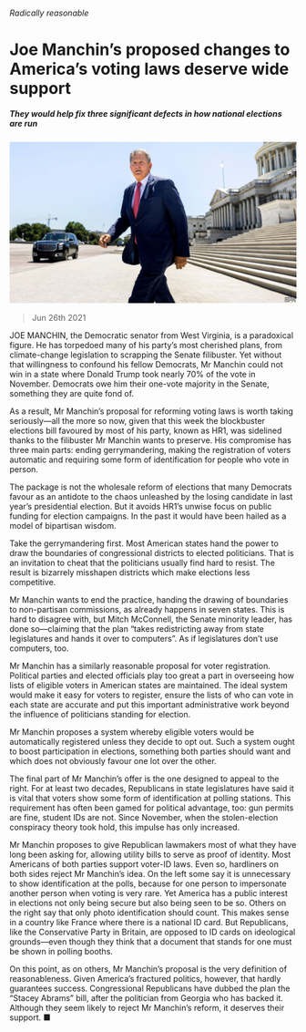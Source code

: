 ###### Radically reasonable

# Joe Manchin’s proposed changes to America’s voting laws deserve wide support 

##### They would help fix three significant defects in how national elections are run 

![image](images/20210626_ldp501.jpg) 

> Jun 26th 2021 

JOE MANCHIN, the Democratic senator from West Virginia, is a paradoxical figure. He has torpedoed many of his party’s most cherished plans, from climate-change legislation to scrapping the Senate filibuster. Yet without that willingness to confound his fellow Democrats, Mr Manchin could not win in a state where Donald Trump took nearly 70% of the vote in November. Democrats owe him their one-vote majority in the Senate, something they are quite fond of.

As a result, Mr Manchin’s proposal for reforming voting laws is worth taking seriously—all the more so now, given that this week the blockbuster elections bill favoured by most of his party, known as HR1, was sidelined thanks to the filibuster Mr Manchin wants to preserve. His compromise has three main parts: ending gerrymandering, making the registration of voters automatic and requiring some form of identification for people who vote in person.


The package is not the wholesale reform of elections that many Democrats favour as an antidote to the chaos unleashed by the losing candidate in last year’s presidential election. But it avoids HR1’s unwise focus on public funding for election campaigns. In the past it would have been hailed as a model of bipartisan wisdom.

Take the gerrymandering first. Most American states hand the power to draw the boundaries of congressional districts to elected politicians. That is an invitation to cheat that the politicians usually find hard to resist. The result is bizarrely misshapen districts which make elections less competitive.

Mr Manchin wants to end the practice, handing the drawing of boundaries to non-partisan commissions, as already happens in seven states. This is hard to disagree with, but Mitch McConnell, the Senate minority leader, has done so—claiming that the plan “takes redistricting away from state legislatures and hands it over to computers”. As if legislatures don’t use computers, too.

Mr Manchin has a similarly reasonable proposal for voter registration. Political parties and elected officials play too great a part in overseeing how lists of eligible voters in American states are maintained. The ideal system would make it easy for voters to register, ensure the lists of who can vote in each state are accurate and put this important administrative work beyond the influence of politicians standing for election.

Mr Manchin proposes a system whereby eligible voters would be automatically registered unless they decide to opt out. Such a system ought to boost participation in elections, something both parties should want and which does not obviously favour one lot over the other.

The final part of Mr Manchin’s offer is the one designed to appeal to the right. For at least two decades, Republicans in state legislatures have said it is vital that voters show some form of identification at polling stations. This requirement has often been gamed for political advantage, too: gun permits are fine, student IDs are not. Since November, when the stolen-election conspiracy theory took hold, this impulse has only increased.

Mr Manchin proposes to give Republican lawmakers most of what they have long been asking for, allowing utility bills to serve as proof of identity. Most Americans of both parties support voter-ID laws. Even so, hardliners on both sides reject Mr Manchin’s idea. On the left some say it is unnecessary to show identification at the polls, because for one person to impersonate another person when voting is very rare. Yet America has a public interest in elections not only being secure but also being seen to be so. Others on the right say that only photo identification should count. This makes sense in a country like France where there is a national ID card. But Republicans, like the Conservative Party in Britain, are opposed to ID cards on ideological grounds—even though they think that a document that stands for one must be shown in polling booths.

On this point, as on others, Mr Manchin’s proposal is the very definition of reasonableness. Given America’s fractured politics, however, that hardly guarantees success. Congressional Republicans have dubbed the plan the “Stacey Abrams” bill, after the politician from Georgia who has backed it. Although they seem likely to reject Mr Manchin’s reform, it deserves their support. ■

